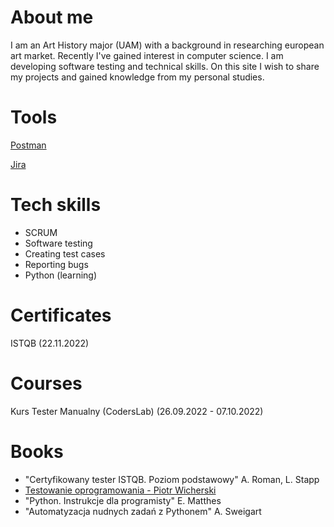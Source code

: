 # About me
I am an Art History major (UAM) with a background in researching european art market.
Recently I've gained interest in computer science. I am developing software testing and technical skills.
On this site I wish to share my projects and gained knowledge from my personal studies. 


# Tools
[Postman](https://www.postman.com/)

[Jira](https://www.atlassian.com/pl/software/jira)

# Tech skills
* SCRUM
* Software testing
* Creating test cases
* Reporting bugs
* Python (learning)

# Certificates
ISTQB (22.11.2022)

# Courses
Kurs Tester Manualny (CodersLab) (26.09.2022 - 07.10.2022)

# Books
* "Certyfikowany tester ISTQB. Poziom podstawowy" A. Roman, L. Stapp
* [Testowanie oprogramowania - Piotr Wicherski](https://pwicherski.gitbook.io/testowanie-oprogramowania/autor)
* "Python. Instrukcje dla programisty" E. Matthes
* "Automatyzacja nudnych zadań z Pythonem" A. Sweigart
